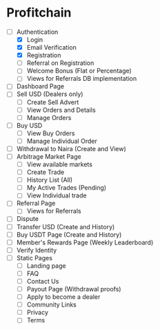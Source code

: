 # Profitchain

- [ ] Authentication
  - [x] Login
  - [x] Email Verification
  - [x] Registration
  - [ ] Referral on Registration
  - [ ] Welcome Bonus (Flat or Percentage)
  - [ ] Views for Referrals DB implementation
- [ ] Dashboard Page
- [ ] Sell USD (Dealers only)
  - [ ] Create Sell Advert
  - [ ] View Orders and Details
  - [ ] Manage Orders
- [ ] Buy USD
  - [ ] View Buy Orders
  - [ ] Manage Individual Order
- [ ] Withdrawal to Naira (Create and View)
- [ ] Arbitrage Market Page
  - [ ] View available markets
  - [ ] Create Trade
  - [ ] History List (All)
  - [ ] My Active Trades (Pending)
  - [ ] View Individual trade
- [ ] Referral Page
  - [ ] Views for Referrals
- [ ] Dispute
- [ ] Transfer USD (Create and History)
- [ ] Buy USDT Page (Create and History)
- [ ] Member's Rewards Page (Weekly Leaderboard)
- [ ] Verify Identity
- [ ] Static Pages
  - [ ] Landing page
  - [ ] FAQ
  - [ ] Contact Us
  - [ ] Payout Page (Withdrawal proofs)
  - [ ] Apply to become a dealer
  - [ ] Community Links
  - [ ] Privacy
  - [ ] Terms
